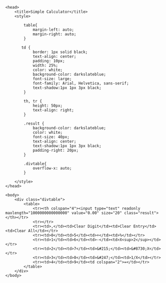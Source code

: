 <html lang="en-GB">

    <head>        
        <title>Simple Calculator</title>
        <style>

            table{
                margin-left: auto;
                margin-right: auto;
            }

           td {
                border: 1px solid black;
                text-align: center;
                padding: 10px;
                width: 25%;
                color: white;
                background-color: darkslateblue;
                font-size: large;
                font-family: Arial, Helvetica, sans-serif;
                text-shadow:1px 1px 3px black;
            }

            th, tr {
                height: 50px;
                text-align: right;
            }

            .result {
                background-color: darkslateblue;
                color: white;
                font-size: 40px;
                text-align: center;
                text-shadow:1px 1px 3px black;
                padding-right: 20px;
            }

            .divtable{
                overflow-x: auto;
            }

        </style>
    </head>

    <body>
        <div class="divtable">
            <table>
                <tr><th colspan="4"><input type="text" readonly maxlength="1000000000000000" value="0.00" size="20" class="result"></th></tr>
                <tr></tr>
                <tr><td>,</td><td>Clear Digit</td><td>Clear Entry</td><td>Clear All</td></tr>
                <tr><td>0</td><td>5</td><td>+</td><td>%</td></tr>
                <tr><td>1</td><td>6</td><td>-</td><td>X<sup>2</sup></td></tr>
                <tr><td>2</td><td>7</td><td>&#215;</td><td>&#8730;X</td></tr>
                <tr><td>3</td><td>8</td><td>&#247;</td><td>1/X</td></tr>
                <tr><td>4</td><td>9</td><td colspan="2">=</td></tr>
            </table>
        </div> 
    </body>

</html>
